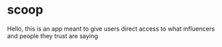 # scoop

Hello, this is an app meant to give users direct access to what influencers and people they trust are saying